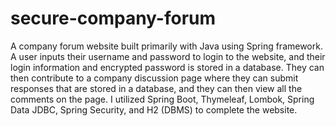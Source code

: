 # secure-company-forum
A company forum website built primarily with Java using Spring framework. A user inputs their username and password to login to the website, 
and their login information and encrypted password is stored in a database. They can then contribute to a company discussion 
page where they can submit responses that are stored in a database, and they can then view all the comments on the page. 
I utilized Spring Boot, Thymeleaf, Lombok, Spring Data JDBC, Spring Security, and H2 (DBMS) to complete the website.
